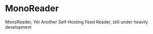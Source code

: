 MonoReader
==========

MonoReader, Yet Another Self-Hosting Feed Reader, still under heavily development
